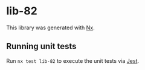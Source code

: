 # lib-82

This library was generated with [Nx](https://nx.dev).

## Running unit tests

Run `nx test lib-82` to execute the unit tests via [Jest](https://jestjs.io).
